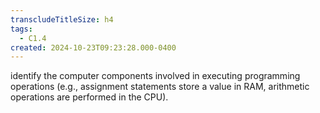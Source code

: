 ```yaml
---
transcludeTitleSize: h4
tags:
  - C1.4
created: 2024-10-23T09:23:28.000-0400
---
```

identify the computer components involved in executing programming operations (e.g., assignment statements store a value in RAM, arithmetic operations are performed in the CPU).
